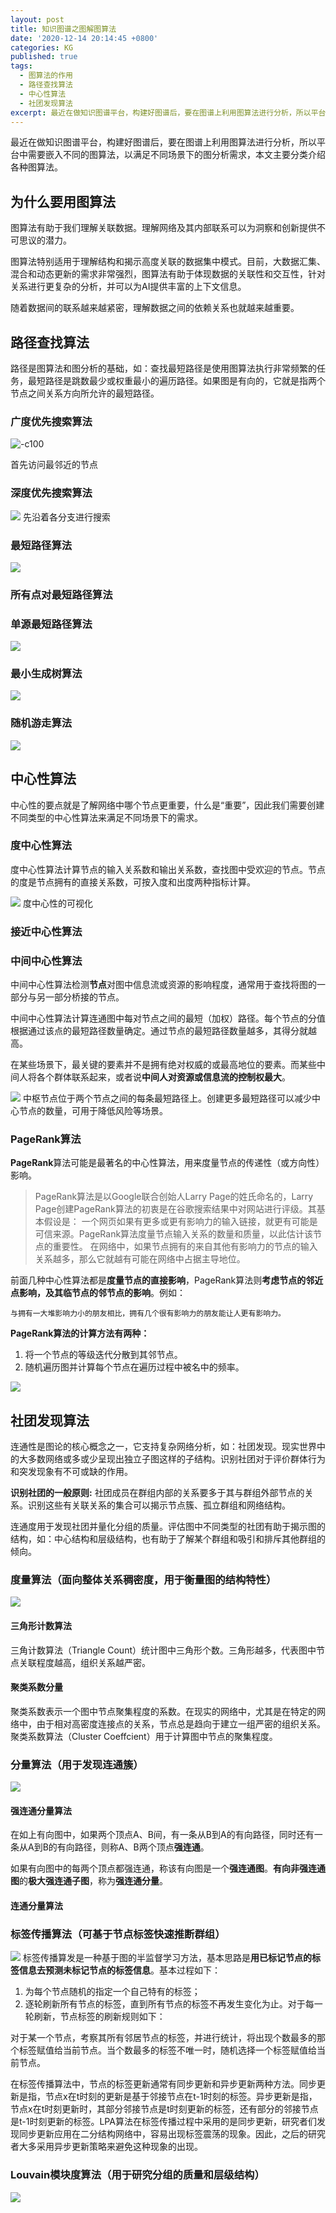```yaml
---
layout: post
title: 知识图谱之图解图算法
date: '2020-12-14 20:14:45 +0800'
categories: KG
published: true
tags:
  - 图算法的作用
  - 路径查找算法
  - 中心性算法
  - 社团发现算法
excerpt: 最近在做知识图谱平台，构建好图谱后，要在图谱上利用图算法进行分析，所以平台中需要嵌入不同的图算法，以满足不同场景下的分析需求，本文主要分类介绍各种图算法。
---
```


最近在做知识图谱平台，构建好图谱后，要在图谱上利用图算法进行分析，所以平台中需要嵌入不同的图算法，以满足不同场景下的图分析需求，本文主要分类介绍各种图算法。

## 为什么要用图算法

图算法有助于我们理解关联数据。理解网络及其内部联系可以为洞察和创新提供不可思议的潜力。

图算法特别适用于理解结构和揭示高度关联的数据集中模式。目前，大数据汇集、混合和动态更新的需求非常强烈，图算法有助于体现数据的关联性和交互性，针对关系进行更复杂的分析，并可以为AI提供丰富的上下文信息。

随着数据间的联系越来越紧密，理解数据之间的依赖关系也就越来越重要。

## 路径查找算法

路径是图算法和图分析的基础，如：查找最短路径是使用图算法执行非常频繁的任务，最短路径是跳数最少或权重最小的遍历路径。如果图是有向的，它就是指两个节点之间关系方向所允许的最短路径。

### 广度优先搜索算法
![-c100](https://raw.githubusercontent.com/AladengodmanVicky/Figurebed/master/20201214203301.jpg)

首先访问最邻近的节点
### 深度优先搜索算法
![](https://raw.githubusercontent.com/AladengodmanVicky/Figurebed/master/20201214203415.jpg)
先沿着各分支进行搜索
### 最短路径算法
![](https://raw.githubusercontent.com/AladengodmanVicky/Figurebed/master/20201215193031.jpg)
### 所有点对最短路径算法

### 单源最短路径算法
![](https://raw.githubusercontent.com/AladengodmanVicky/Figurebed/master/20201215193138.jpg)

### 最小生成树算法
![](https://raw.githubusercontent.com/AladengodmanVicky/Figurebed/master/20201215193207.jpg)

### 随机游走算法
![](https://raw.githubusercontent.com/AladengodmanVicky/Figurebed/master/20201215193237.jpg)

## 中心性算法

中心性的要点就是了解网络中哪个节点更重要，什么是“重要”，因此我们需要创建不同类型的中心性算法来满足不同场景下的需求。

### 度中心性算法
度中心性算法计算节点的输入关系数和输出关系数，查找图中受欢迎的节点。节点的度是节点拥有的直接关系数，可按入度和出度两种指标计算。

![](https://raw.githubusercontent.com/AladengodmanVicky/Figurebed/master/20201214205129.jpg)
度中心性的可视化

### 接近中心性算法
### 中间中心性算法

中间中心性算法检测**节点**对图中信息流或资源的影响程度，通常用于查找将图的一部分与另一部分桥接的节点。

中间中心性算法计算连通图中每对节点之间的最短（加权）路径。每个节点的分值根据通过该点的最短路径数量确定。通过节点的最短路径数量越多，其得分就越高。

在某些场景下，最关键的要素并不是拥有绝对权威的或最高地位的要素。而某些中间人将各个群体联系起来，或者说**中间人对资源或信息流的控制权最大**。

![](https://raw.githubusercontent.com/AladengodmanVicky/Figurebed/master/20201214232027.jpg)
中枢节点位于两个节点之间的每条最短路径上。创建更多最短路径可以减少中心节点的数量，可用于降低风险等场景。

### PageRank算法

**PageRank**算法可能是最著名的中心性算法，用来度量节点的传递性（或方向性）影响。

> PageRank算法是以Google联合创始人Larry Page的姓氏命名的，Larry Page创建PageRank算法的初衷是在谷歌搜索结果中对网站进行评级。其基本假设是：
> 一个网页如果有更多或更有影响力的输入链接，就更有可能是可信来源。PageRank算法度量节点输入关系的数量和质量，以此估计该节点的重要性。
> 在网络中，如果节点拥有的来自其他有影响力的节点的输入关系越多，那么它就越有可能在网络中占据主导地位。

前面几种中心性算法都是**度量节点的直接影响**，PageRank算法则**考虑节点的邻近点影响，及其临节点的邻节点的影响**。例如：
```
与拥有一大堆影响力小的朋友相比，拥有几个很有影响力的朋友能让人更有影响力。
```
**PageRank算法的计算方法有两种：**
1. 将一个节点的等级迭代分散到其邻节点。
2. 随机遍历图并计算每个节点在遍历过程中被名中的频率。

![](https://raw.githubusercontent.com/AladengodmanVicky/Figurebed/master/20201214211605.jpg)
 

## 社团发现算法

连通性是图论的核心概念之一，它支持复杂网络分析，如：社团发现。现实世界中的大多数网络或多或少呈现出独立子图这样的子结构。识别社团对于评价群体行为和突发现象有不可或缺的作用。

**识别社团的一般原则:** 社团成员在群组内部的关系要多于其与群组外部节点的关系。识别这些有关联关系的集合可以揭示节点簇、孤立群组和网络结构。

连通度用于发现社团并量化分组的质量。评估图中不同类型的社团有助于揭示图的结构，如：中心结构和层级结构，也有助于了解某个群组和吸引和排斥其他群组的倾向。
### 度量算法（面向整体关系稠密度，用于衡量图的结构特性）
![](https://raw.githubusercontent.com/AladengodmanVicky/Figurebed/master/20201215193603.jpg)
#### 三角形计数算法
三角计数算法（Triangle Count）统计图中三角形个数。三角形越多，代表图中节点关联程度越高，组织关系越严密。
#### 聚类系数分量
聚类系数表示一个图中节点聚集程度的系数。在现实的网络中，尤其是在特定的网络中，由于相对高密度连接点的关系，节点总是趋向于建立一组严密的组织关系。聚类系数算法（Cluster Coeffcient）用于计算图中节点的聚集程度。
### 分量算法（用于发现连通簇）
![](https://raw.githubusercontent.com/AladengodmanVicky/Figurebed/master/20201215193645.jpg)
#### 强连通分量算法
在如上有向图中，如果两个顶点A、B间，有一条从B到A的有向路径，同时还有一条从A到B的有向路径，则称A、B两个顶点**强连通**。

如果有向图中的每两个顶点都强连通，称该有向图是一个**强连通图**。**有向非强连通图**的**极大强连通子图**，称为**强连通分量**。

#### 连通分量算法

### 标签传播算法（可基于节点标签快速推断群组）
![](https://raw.githubusercontent.com/AladengodmanVicky/Figurebed/master/20201215193726.jpg)
标签传播算发是一种基于图的半监督学习方法，基本思路是**用已标记节点的标签信息去预测未标记节点的标签信息**。基本过程如下：

1. 为每个节点随机的指定一个自己特有的标签；
2. 逐轮刷新所有节点的标签，直到所有节点的标签不再发生变化为止。对于每一轮刷新，节点标签的刷新规则如下：

对于某一个节点，考察其所有邻居节点的标签，并进行统计，将出现个数最多的那个标签赋值给当前节点。当个数最多的标签不唯一时，随机选择一个标签赋值给当前节点。

在标签传播算法中，节点的标签更新通常有同步更新和异步更新两种方法。同步更新是指，节点x在t时刻的更新是基于邻接节点在t-1时刻的标签。异步更新是指，节点x在t时刻更新时，其部分邻接节点是t时刻更新的标签，还有部分的邻接节点是t-1时刻更新的标签。LPA算法在标签传播过程中采用的是同步更新，研究者们发现同步更新应用在二分结构网络中，容易出现标签震荡的现象。因此，之后的研究者大多采用异步更新策略来避免这种现象的出现。

### Louvain模块度算法（用于研究分组的质量和层级结构）
![](https://raw.githubusercontent.com/AladengodmanVicky/Figurebed/master/20201215193750.jpg)






